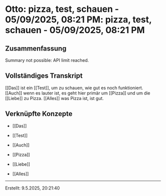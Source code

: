 # Otto: pizza, test, schauen - 05/09/2025, 08:21 PM: pizza, test, schauen - 05/09/2025, 08:21 PM

## Zusammenfassung
Summary not possible: API limit reached.

## Vollständiges Transkript
[[Das]] ist ein [[Test]], um zu schauen, wie gut es noch funktioniert. [[Auch]] wenn es lauter ist, es geht hier primär um [[Pizza]] und um die [[Liebe]] zu Pizza. [[Alles]] was Pizza ist, ist gut.


## Verknüpfte Konzepte

- [[Das]]

- [[Test]]

- [[Auch]]

- [[Pizza]]

- [[Liebe]]

- [[Alles]]



---
Erstellt: 9.5.2025, 20:21:40

